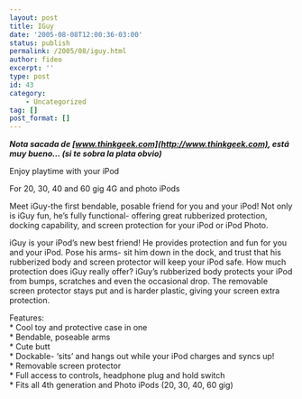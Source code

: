 ```yaml
---
layout: post
title: IGuy
date: '2005-08-08T12:00:36-03:00'
status: publish
permalink: /2005/08/iguy.html
author: fideo
excerpt: ''
type: post
id: 43
category:
    - Uncategorized
tag: []
post_format: []
---
```

***Nota sacada de [www.thinkgeek.com](http://www.thinkgeek.com), está muy bueno… (si te sobra la plata obvio)***

Enjoy playtime with your iPod

For 20, 30, 40 and 60 gig 4G and photo iPods

Meet iGuy-the first bendable, posable friend for you and your iPod! Not only is iGuy fun, he’s fully functional- offering great rubberized protection, docking capability, and screen protection for your iPod or iPod Photo.

iGuy is your iPod’s new best friend! He provides protection and fun for you and your iPod. Pose his arms- sit him down in the dock, and trust that his rubberized body and screen protector will keep your iPod safe. How much protection does iGuy really offer? iGuy’s rubberized body protects your iPod from bumps, scratches and even the occasional drop. The removable screen protector stays put and is harder plastic, giving your screen extra protection.

 Features:  
 \* Cool toy and protective case in one  
 \* Bendable, poseable arms  
 \* Cute butt  
 \* Dockable- ‘sits’ and hangs out while your iPod charges and syncs up!  
 \* Removable screen protector  
 \* Full access to controls, headphone plug and hold switch  
 \* Fits all 4th generation and Photo iPods (20, 30, 40, 60 gig)
